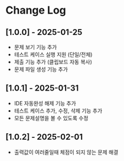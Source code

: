 # Change Log


## [1.0.0] - 2025-01-25
- 문제 보기 기능 추가
- 테스트 케이스 실행 지원 (단일/전체)
- 제출 기능 추가 (클립보드 자동 복사)
- 문제 파일 생성 기능 추가


## [1.0.1] - 2025-01-31
- IDE 자동완성 해제 기능 추가
- 테스트 케이스 추가, 수정, 삭제 기능 추가
- 모든 문제설명을 볼 수 있도록 수정

## [1.0.2] - 2025-02-01
- 출력값이 여러줄일때 체점이 되지 않는 문제 해결